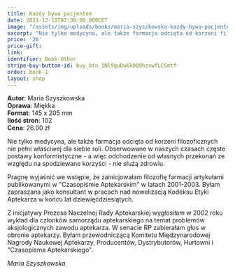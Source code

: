 ```yaml
---
title: Każdy bywa pacjentem
date: 2021-12-10T07:30:00.000CET
image: "/assets/img/uploads/books/maria-szyszkowska-kazdy-bywa-pacjentem-fundacja-nowe-teraz-sklep-charytatywny.jpg"
excerpt: "Nie tylko medycyna, ale także farmacja odcięta od korzeni filozoficznych nie pełni właściwej dla siebie roli."
price: '26' 
price-gift: 
link: 
identifier: Book-Other
stripe-buy-button-id: buy_btn_1Nl9guDw6kOQ9hzxwfLCSmtf
order: book-1
layout: shop
---
```

 
**Autor**: Maria Szyszkowska      
**Oprawa**: Miękka      
**Format**: 145 x 205 mm  
**Ilość stron**: 102     
**Cena**: 26.00 zł

Nie tylko medycyna, ale także farmacja odcięta od korzeni filozoficznych nie pełni właściwej dla siebie roli. Obserwowane w naszych czasach częste postawy konformistyczne - a więc odchodzenie od własnych przekonań ze względu na spodziewane korzyści - nie służą zdrowiu.

Pragnę wyjaśnić we wstępie, że zainicjowałam filozofię farmacji artykułami publikowanymi w "Czasopiśmie Aptekarskim" w latach 2001-2003. Byłam zapraszana jako konsultant w pracach nad nowelizacją Kodeksu Etyki Aptekarza w końcu lat dziewięćdziesiątych. 

Z inicjatywy Prezesa Naczelnej Rady Aptekarskiej wygłosiłam w 2002 roku wykład dla członków samorządu aptekarskiego na temat problemów aksjologicznych zawodu aptekarza. W senacie RP zabierałam głos w obronie aptekarzy. Byłam przewodniczącą Komitetu Międzynarodowej Nagrody Naukowej Aptekarzy, Producentów, Dystrybutorów, Hurtowni i "Czasopisma Aptekarskiego".

*Maria Szyszkowska*
